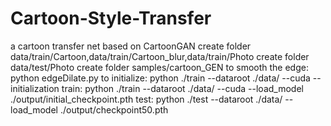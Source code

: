 # Cartoon-Style-Transfer
a cartoon transfer net based on CartoonGAN
create folder data/train/Cartoon,data/train/Cartoon_blur,data/train/Photo
create folder data/test/Photo
create folder samples/cartoon_GEN
to smooth the edge: python edgeDilate.py
to initialize: python ./train --dataroot ./data/ --cuda --initialization
train: python ./train --dataroot ./data/ --cuda --load_model ./output/initial_checkpoint.pth
test: python ./test --dataroot ./data/  --load_model ./output/checkpoint50.pth
